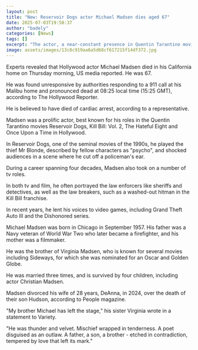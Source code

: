 ```yaml
---
layout: post
title: "New: Reservoir Dogs actor Michael Madsen dies aged 67"
date: 2025-07-03T19:58:37
author: "badely"
categories: [News]
tags: []
excerpt: "The actor, a near-constant presence in Quentin Tarantino movies, is believed to have died of cardiac arrest."
image: assets/images/13c8c919aa6a5d68cf617215f14df372.jpg
---
```


Experts revealed that Hollywood actor Michael Madsen died in his California home on Thursday morning, US media reported. He was 67. 

He was found unresponsive by authorities responding to a 911 call at his Malibu home and pronounced dead at 08:25 local time (15:25 GMT), according to The Hollywood Reporter.

He is believed to have died of cardiac arrest, according to a representative. 

Madsen was a prolific actor, best known for his roles in the Quentin Tarantino movies Reservoir Dogs, Kill Bill: Vol. 2, The Hateful Eight and Once Upon a Time in Hollywood.

In Reservoir Dogs, one of the seminal movies of the 1990s, he played the thief Mr Blonde, described by fellow characters as "psycho", and shocked audiences in a scene where he cut off a policeman's ear.

During a career spanning four decades, Madsen also took on a number of tv roles. 

In both tv and film, he often portrayed the law enforcers like sheriffs and detectives, as well as the law breakers, such as a washed-out hitman in the Kill Bill franchise. 

In recent years, he lent his voices to video games, including Grand Theft Auto III and the Dishonored series. 

Michael Madsen was born in Chicago in September 1957. His father was a Navy veteran of World War Two who later became a firefighter, and his mother was a filmmaker. 

He was the brother of Virginia Madsen, who is known for several movies including Sideways, for which she was nominated for an Oscar and Golden Globe. 

He was married three times, and is survived by four children, including actor Christian Madsen. 

Madsen divorced his wife of 28 years, DeAnna, in 2024, over the death of their son Hudson, according to People magazine.

"My brother Michael has left the stage," his sister Virginia wrote in a statement to Variety. 

"He was thunder and velvet. Mischief wrapped in tenderness. A poet disguised as an outlaw. A father, a son, a brother - etched in contradiction, tempered by love that left its mark."


